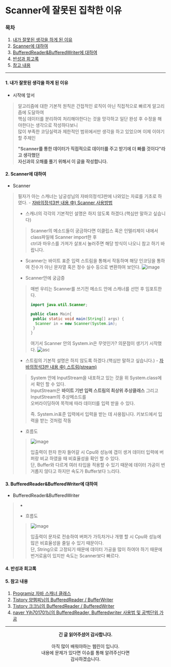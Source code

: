 # Scanner에 잘못된 집착한 이유
### 목차
 1. [내가 잘못된 생각을 하게 된 이유](https://github.com/hongcoding94/Daily-Coding-Test-java/blob/main/%EC%95%8C%EA%B3%A0%EB%A6%AC%EC%A6%98%20%ED%9A%8C%EA%B3%A0%EB%A1%9D/Scanner%EC%97%90%20%EC%9E%98%EB%AA%BB%EB%90%9C%20%EC%A7%91%EC%B0%A9%ED%95%9C%20%EC%9D%B4%EC%9C%A0.md#1-%EB%82%B4%EA%B0%80-%EC%9E%98%EB%AA%BB%EB%90%9C-%EC%83%9D%EA%B0%81%EC%9D%84-%ED%95%98%EA%B2%8C-%EB%90%9C-%EC%9D%B4%EC%9C%A0)
 2. [Scanner에 대하여](https://github.com/hongcoding94/Daily-Coding-Test-java/blob/main/%EC%95%8C%EA%B3%A0%EB%A6%AC%EC%A6%98%20%ED%9A%8C%EA%B3%A0%EB%A1%9D/Scanner%EC%97%90%20%EC%9E%98%EB%AA%BB%EB%90%9C%20%EC%A7%91%EC%B0%A9%ED%95%9C%20%EC%9D%B4%EC%9C%A0.md#2-scanner%EC%97%90-%EB%8C%80%ED%95%98%EC%97%AC)
 3. [BufferedReader&BufferedWriter에 대하여](https://github.com/hongcoding94/Daily-Coding-Test-java/blob/main/%EC%95%8C%EA%B3%A0%EB%A6%AC%EC%A6%98%20%ED%9A%8C%EA%B3%A0%EB%A1%9D/Scanner%EC%97%90%20%EC%9E%98%EB%AA%BB%EB%90%9C%20%EC%A7%91%EC%B0%A9%ED%95%9C%20%EC%9D%B4%EC%9C%A0.md#3-bufferedreaderbufferedwriter%EC%97%90-%EB%8C%80%ED%95%98%EC%97%AC)
 4. [반성과 회고록](https://github.com/hongcoding94/Daily-Coding-Test-java/blob/main/%EC%95%8C%EA%B3%A0%EB%A6%AC%EC%A6%98%20%ED%9A%8C%EA%B3%A0%EB%A1%9D/Scanner%EC%97%90%20%EC%9E%98%EB%AA%BB%EB%90%9C%20%EC%A7%91%EC%B0%A9%ED%95%9C%20%EC%9D%B4%EC%9C%A0.md#4-%EB%B0%98%EC%84%B1%EA%B3%BC-%ED%9A%8C%EA%B3%A0%EB%A1%9D)
 5. [참고 내용](https://github.com/hongcoding94/Daily-Coding-Test-java/blob/main/%EC%95%8C%EA%B3%A0%EB%A6%AC%EC%A6%98%20%ED%9A%8C%EA%B3%A0%EB%A1%9D/Scanner%EC%97%90%20%EC%9E%98%EB%AA%BB%EB%90%9C%20%EC%A7%91%EC%B0%A9%ED%95%9C%20%EC%9D%B4%EC%9C%A0.md#%EC%B0%B8%EA%B3%A0-%EB%82%B4%EC%9A%A9) 

---

#### 1. 내가 잘못된 생각을 하게 된 이유

 - 시작에 앞서
 > 알고리즘에 대한 기본적 원칙은 간접적인 로직이 아닌 직접적으로 빠르게 알고리즘에 도달하여 <br/>
 > 핵심 데이터를 분리하여 처리해야한다는 것을 망각하고 일단 완성 후 수정을 해야한다는 생각으로 작성하다보니<br/>
 > 많이 부족한 코딩실력과 제한적인 범위에서만 생각을 하고 있었으며 이제 이야기 할 주제인<br/>
 > 
 > **"Scanner를 통한 데이터가 직접적으로 데이터를 주고 받기에 더 빠를 것이다"라고 생각했던<br/>
 > 자신과의 오해를 풀기 위해서 이 글을 작성합니다.**

#### 2. Scanner에 대하여

 - Scanner
 > 필자가 아는 스캐너는 남궁성님의 자바의정석3판에 나와있는 자료를 기초로 하였다. - [자바의정석3판 내용 中) Scanner 사용방법](https://github.com/hongcoding94/java_storage/blob/main/Chapter02.%20%EB%B3%80%EC%88%98(Variable).md#2-6-%ED%99%94%EB%A9%B4%EC%97%90%EC%84%9C-%EC%9E%85%EB%A0%A5%EB%B0%9B%EA%B8%B0)
 >  - 스캐너의 각각의 기본적인 설명은 하지 않도록 하겠다.(핵심만 말하고 싶습니다)
 >  > Scanner의 메소드들이 궁금하다면 이클립스 혹은 인텔리제이 내에서 class파일에 Scanner import한 후 <br/> 
 >  > ctrl과 마우스를 가져가 살포시 눌러주면 해당 방식이 나오니 참고 하기 바랍니다.
 >  
 >  - Scanner는 바이트 표준 입력 스트림을 통해서 작동하며 해당 인코딩을 통하여 진수가 아닌 문자열 혹은 정수 실수 등으로 변환하여 보인다.
 >  ![image](https://user-images.githubusercontent.com/66407386/179672607-cc3f6b1d-1140-49fa-a243-77c5abf27e24.png)
 > 
 >  - Scanner안에 궁금증<br/>
 >  > 매번 우리는 Scanner를 쓰기전 메소드 안에 스캐너를 선언 후 임포트한다.
 >  > ```java
 >  > import java.util.Scanner;
 >  > 
 >  > public class Main{
 >  >  public static void main(String[] args) {
 >  >   Scanner in = new Scanner(System.in);
 >  >  }
 >  > }
 >  > ```
 >  > 여기서 Scanner 안의 System.in은 무엇인가? 의문점이 생기기 시작했다.
 >  > ![asc](https://user-images.githubusercontent.com/66407386/179691369-a4b2e2aa-dcdb-4797-9b19-43c9ec76ca4f.png)
 >  > 
 >  > 
 >  - 스트림의 기본적 설명은 하지 않도록 하겠다.(핵심만 말하고 싶습니다.) - [자바의정석3판 내용 中) 스트림(stream)](https://github.com/hongcoding94/java_storage/blob/main/Chapter14.%20%EB%9E%8C%EB%8B%A4%EC%99%80%20%EC%8A%A4%ED%8A%B8%EB%A6%BC.md#%EC%8A%A4%ED%8A%B8%EB%A6%BCstream)<br/>
 >  > System 안에 InputStream을 내포하고 있는 것을 위 System.class에서 확인 할 수 있다.<br/>
 >  > InputStream은 **바이트 기반 입력 스트림의 최상위 추상클래스** 그리고 InputStream의 추상메소드를<br/>
 >  > 오버라이딩하여 목적에 따라 데이터를 입력 받을 수 있다.
 >  > 
 >  > 즉. System.in표준 입력에서 입력을 받는 데 사용됩니다. 키보드에서 입력을 받는 것처럼 작동
 >  > 
 >  
 >  - 흐름도
 >  > ![image](https://user-images.githubusercontent.com/66407386/179727520-0ef09725-1083-42c1-9d72-8fb38b244b5d.png)
 >  > 
 >  > 입출력이 한자 한자 들어갈 시 Cpu와 성능에 갭이 생겨 데이터 입력에 버퍼랑 비교 하였을 때 비효율성을 확인 할 수 있다.<br/>
 >  > 단, Buffer와 다르게 여러 타입을 적용할 수 있기 때문에 데이터 가공이 번거롭지 않다고 하지만 속도가 Buffer보다 느리다.

#### 3. BufferedReader&BufferedWriter에 대하여

 - BufferedReader&BufferedWriter
 >  - 
 >  >
 >  >
 >  >
 >  >
 >  - 흐름도
 >  > ![image](https://user-images.githubusercontent.com/66407386/179729363-bd399be7-e5de-4313-a8a2-e79f5c9696bb.png)
 >  > 
 >  > 입출력이 문자로 전송하여 버퍼가 가득차거나 개행 할 시 Cpu와 성능에 많은 비효율성을 줄일 수 있기 때문이다.<br/>
 >  > 단, String으로 고정되기 때문에 데이터 가공을 많이 하여야 하기 때문에 번거로움이 있지만 속도는 Scanner보다 빠르다.


#### 4. 반성과 회고록


#### 5. 참고 내용
  1. [Programiz 자바 스캐너 클래스](https://www.programiz.com/java-programming/scanner)
  2. [Tistory 양햄찌님의 BufferedReader / BufferWriter](https://jhnyang.tistory.com/m/92/comments)
  3. [Tistory 크크님의 BufferedReader / BufferedWriter](https://rlakuku-program.tistory.com/33)
  4. [naver Yjh701701님의 BufferedReader, Bufferedwriter 사용법 및 공백단위 가공](https://m.blog.naver.com/yjh701701/222795285552)

---
<div align="center">
  <b>긴 글 읽어주셨어 감사합니다.</b><br/><br/>
  아직 많이 배워야하는 웹린이 입니다.<br/>
  내용에 문제가 있다면 이슈를 통해 알려주신다면 <br>
  감사하겠습니다.
 </div>
